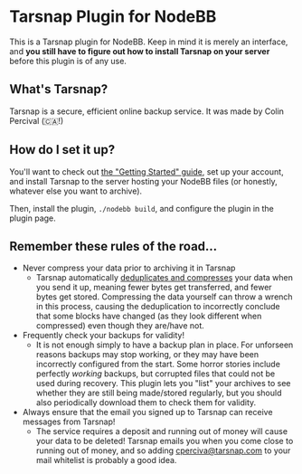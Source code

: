 # Tarsnap Plugin for NodeBB

This is a Tarsnap plugin for NodeBB. Keep in mind it is merely an interface, and **you still have to figure
out how to install Tarsnap on your server** before this plugin is of any use.

## What's Tarsnap?

Tarsnap is a secure, efficient online backup service. It was made by Colin Percival (🇨🇦!)

## How do I set it up?

You'll want to check out [the "Getting Started" guide](https://www.tarsnap.com/gettingstarted.html), set
up your account, and install Tarsnap to the server hosting your NodeBB files (or honestly, whatever
else you want to archive).

Then, install the plugin, `./nodebb build`, and configure the plugin in the plugin page.

## Remember these rules of the road...

* Never compress your data prior to archiving it in Tarsnap
  * Tarsnap automatically [deduplicates and compresses](http://www.tarsnap.com/deduplication.html) your data when you send it up, meaning fewer bytes get transferred, and fewer bytes get stored. Compressing the data yourself can throw a wrench in this process, causing the deduplication to incorrectly conclude that some blocks have changed (as they look different when compressed) even though they are/have not.
* Frequently check your backups for validity!
  * It is not enough simply to have a backup plan in place. For unforseen reasons backups may stop working, or they may have been incorrectly configured from the start. Some horror stories include perfectly _working_ backups, but corrupted files that could not be used during recovery. This plugin lets you "list" your archives to see whether they are still being made/stored regularly, but you should also periodically download them to check them for validity.
* Always ensure that the email you signed up to Tarsnap can receive messages from Tarsnap!
  * The service requires a deposit and running out of money will cause your data to be deleted! Tarsnap emails you when you come close to running out of money, and so adding <cperciva@tarsnap.com> to your mail whitelist is probably a good idea.